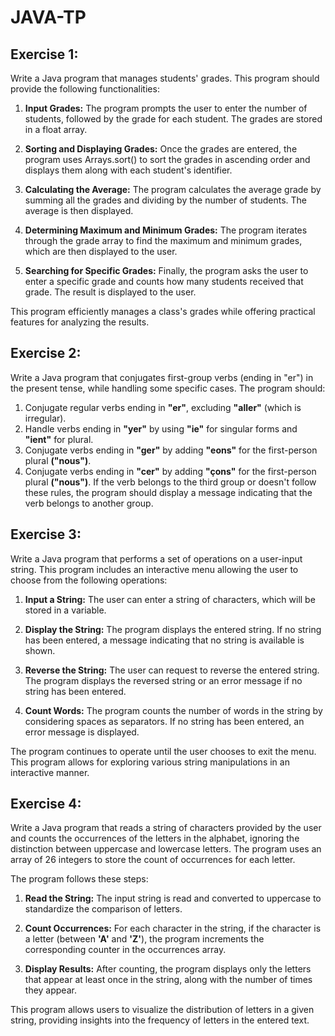 # JAVA-TP

## Exercise 1:

Write a Java program that manages students' grades. This program should provide the following functionalities:

1. __Input Grades:__ The program prompts the user to enter the number of students, followed by the grade for each student. The grades are stored in a float array.

2. __Sorting and Displaying Grades:__ Once the grades are entered, the program uses Arrays.sort() to sort the grades in ascending order and displays them along with each student's identifier.

3. __Calculating the Average:__ The program calculates the average grade by summing all the grades and dividing by the number of students. The average is then displayed.

4. __Determining Maximum and Minimum Grades:__ The program iterates through the grade array to find the maximum and minimum grades, which are then displayed to the user.

5. __Searching for Specific Grades:__ Finally, the program asks the user to enter a specific grade and counts how many students received that grade. The result is displayed to the user.

This program efficiently manages a class's grades while offering practical features for analyzing the results.

## Exercise 2:

Write a Java program that conjugates first-group verbs (ending in "er") in the present tense, while handling some specific cases. The program should:

1. Conjugate regular verbs ending in __"er"__, excluding __"aller"__ (which is irregular).
2. Handle verbs ending in __"yer"__ by using __"ie"__ for singular forms and __"ient"__ for plural.
3. Conjugate verbs ending in __"ger"__ by adding __"eons"__ for the first-person plural __("nous")__.
4. Conjugate verbs ending in __"cer"__ by adding __"çons"__ for the first-person plural __("nous")__.
If the verb belongs to the third group or doesn't follow these rules, the program should display a message indicating that the verb belongs to another group.

## Exercise 3:

Write a Java program that performs a set of operations on a user-input string. This program includes an interactive menu allowing the user to choose from the following operations:

1. __Input a String:__ The user can enter a string of characters, which will be stored in a variable.

2. __Display the String:__ The program displays the entered string. If no string has been entered, a message indicating that no string is available is shown.

3. __Reverse the String:__ The user can request to reverse the entered string. The program displays the reversed string or an error message if no string has been entered.

4. __Count Words:__ The program counts the number of words in the string by considering spaces as separators. If no string has been entered, an error message is displayed.

The program continues to operate until the user chooses to exit the menu. This program allows for exploring various string manipulations in an interactive manner.


## Exercise 4:

Write a Java program that reads a string of characters provided by the user and counts the occurrences of the letters in the alphabet, ignoring the distinction between uppercase and lowercase letters. The program uses an array of 26 integers to store the count of occurrences for each letter.

The program follows these steps:

1. __Read the String:__ The input string is read and converted to uppercase to standardize the comparison of letters.

2. __Count Occurrences:__ For each character in the string, if the character is a letter (between __'A'__ and __'Z'__), the program increments the corresponding counter in the occurrences array.

3. __Display Results:__ After counting, the program displays only the letters that appear at least once in the string, along with the number of times they appear.

This program allows users to visualize the distribution of letters in a given string, providing insights into the frequency of letters in the entered text.




